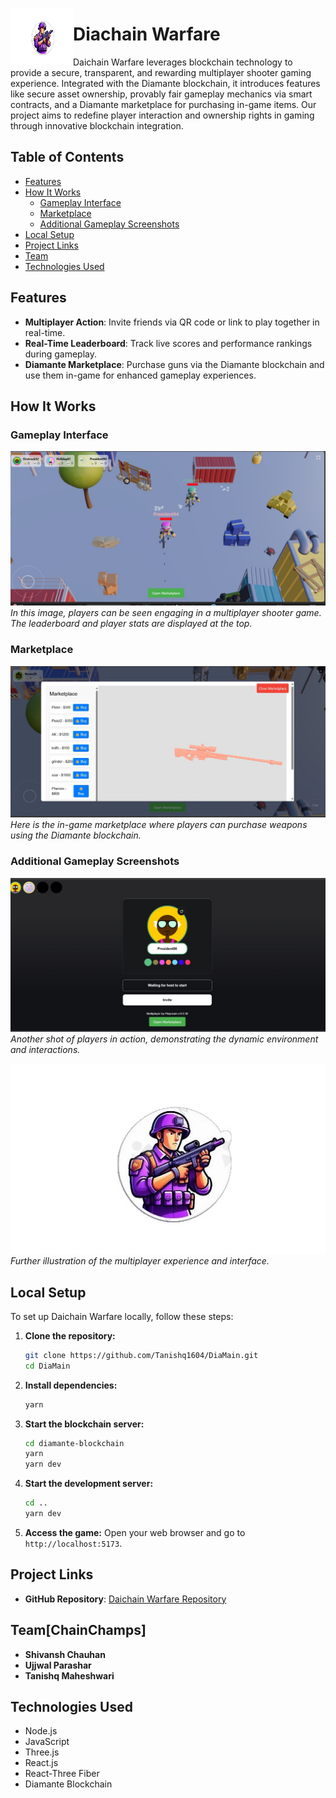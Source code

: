 <p align="center">
  <img src="public/images/logo.jpeg" alt="Daichain Warfare Logo" width="100" height="90" align="left"/>
  <h1>Diachain Warfare</h1>
</p>

Daichain Warfare leverages blockchain technology to provide a secure, transparent, and rewarding multiplayer shooter gaming experience. Integrated with the Diamante blockchain, it introduces features like secure asset ownership, provably fair gameplay mechanics via smart contracts, and a Diamante marketplace for purchasing in-game items. Our project aims to redefine player interaction and ownership rights in gaming through innovative blockchain integration.


## Table of Contents

- [Features](#features)
- [How It Works](#how-it-works)
  - [Gameplay Interface](#gameplay-interface)
  - [Marketplace](#marketplace)
  - [Additional Gameplay Screenshots](#additional-gameplay-screenshots)
- [Local Setup](#local-setup)
- [Project Links](#project-links)
- [Team](#team)
- [Technologies Used](#technologies-used)

## Features

- **Multiplayer Action**: Invite friends via QR code or link to play together in real-time.
- **Real-Time Leaderboard**: Track live scores and performance rankings during gameplay.
- **Diamante Marketplace**: Purchase guns via the Diamante blockchain and use them in-game for enhanced gameplay experiences.

## How It Works

### Gameplay Interface

![Gameplay Interface](public/images/in-game.jpeg)
*In this image, players can be seen engaging in a multiplayer shooter game. The leaderboard and player stats are displayed at the top.*

### Marketplace

![Marketplace](public/images/marketplace.jpeg)
*Here is the in-game marketplace where players can purchase weapons using the Diamante blockchain.*

### Additional Gameplay Screenshots

![Gameplay Screenshot 2](public/images/game-screen.jpeg)
*Another shot of players in action, demonstrating the dynamic environment and interactions.*

![Gameplay Screenshot 3](public/images/logo.jpeg)
*Further illustration of the multiplayer experience and interface.*

## Local Setup

To set up Daichain Warfare locally, follow these steps:

1. **Clone the repository:**
    ```sh
    git clone https://github.com/Tanishq1604/DiaMain.git
    cd DiaMain
    ```

2. **Install dependencies:**
    ```sh
    yarn
    ```
4. **Start the blockchain server:**
    ```sh
    cd diamante-blockchain
    yarn 
    yarn dev 
    ```

3. **Start the development server:**
    ```sh
    cd ..
    yarn dev 
    ```
5. **Access the game:**
    Open your web browser and go to `http://localhost:5173`.

## Project Links

- **GitHub Repository**: [Daichain Warfare Repository](https://github.com/Tanishq1604/DiaMain)

## Team[ChainChamps]

- **Shivansh Chauhan**
- **Ujjwal Parashar**
- **Tanishq Maheshwari**

## Technologies Used

- Node.js
- JavaScript
- Three.js
- React.js
- React-Three Fiber
- Diamante Blockchain
